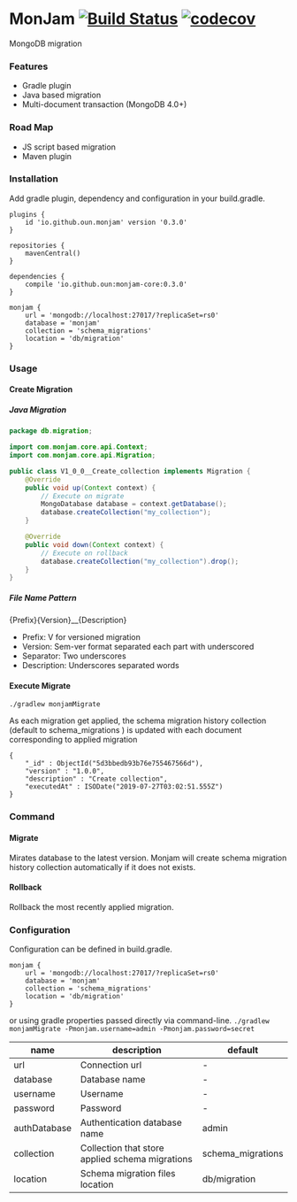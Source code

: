 # MonJam [![Build Status](https://travis-ci.com/oun/monjam.svg?branch=master)](https://travis-ci.com/oun/monjam) [![codecov](https://codecov.io/gh/oun/monjam/branch/master/graph/badge.svg)](https://codecov.io/gh/oun/monjam)

MongoDB migration

### Features
- Gradle plugin
- Java based migration
- Multi-document transaction (MongoDB 4.0+)

### Road Map
- JS script based migration
- Maven plugin

### Installation

Add gradle plugin, dependency and configuration in your build.gradle.
```
plugins {
    id 'io.github.oun.monjam' version '0.3.0'
}

repositories {
    mavenCentral()
}

dependencies {
    compile 'io.github.oun:monjam-core:0.3.0'
}

monjam {
    url = 'mongodb://localhost:27017/?replicaSet=rs0'
    database = 'monjam'
    collection = 'schema_migrations'
    location = 'db/migration'
}
```

### Usage

#### Create Migration

##### Java Migration

```java
package db.migration;

import com.monjam.core.api.Context;
import com.monjam.core.api.Migration;

public class V1_0_0__Create_collection implements Migration {
    @Override
    public void up(Context context) {
        // Execute on migrate
        MongoDatabase database = context.getDatabase();
        database.createCollection("my_collection");
    }

    @Override
    public void down(Context context) {
        // Execute on rollback
        database.createCollection("my_collection").drop();
    }
}
```

##### File Name Pattern
{Prefix}{Version}__{Description}
- Prefix: V for versioned migration
- Version: Sem-ver format separated each part with underscored
- Separator: Two underscores
- Description: Underscores separated words

#### Execute Migrate
`./gradlew monjamMigrate`

As each migration get applied, the schema migration history collection (default to schema_migrations ) is updated with each document corresponding to applied migration
```
{
    "_id" : ObjectId("5d3bbedb93b76e755467566d"),
    "version" : "1.0.0",
    "description" : "Create collection",
    "executedAt" : ISODate("2019-07-27T03:02:51.555Z")
}
```

### Command

#### Migrate

Mirates database to the latest version. Monjam will create schema migration history collection automatically if it does not exists.

#### Rollback

Rollback the most recently applied migration.

### Configuration

Configuration can be defined in build.gradle.
```
monjam {
    url = 'mongodb://localhost:27017/?replicaSet=rs0'
    database = 'monjam'
    collection = 'schema_migrations'
    location = 'db/migration'
}
```
or using gradle properties passed directly via command-line.
`./gradlew monjamMigrate -Pmonjam.username=admin -Pmonjam.password=secret`

| name        | description                      | default |
|-------------|----------------------------------|---------|
| url         | Connection url                   | -       |
| database    | Database name                    | -       |
| username    | Username                         | -       |
| password    | Password                         | -       |
| authDatabase | Authentication database name    | admin   |
| collection  | Collection that store applied schema migrations | schema_migrations |
| location    | Schema migration files location  | db/migration |
